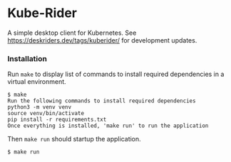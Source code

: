 # Kube-Rider

A simple desktop client for Kubernetes. 
See https://deskriders.dev/tags/kuberider/ for development updates.

### Installation

Run `make` to display list of commands to install required dependencies in a virtual environment.

```
$ make
Run the following commands to install required dependencies
python3 -m venv venv
source venv/bin/activate
pip install -r requirements.txt
Once everything is installed, 'make run' to run the application
```

Then `make run` should startup the application.

```
$ make run
```
